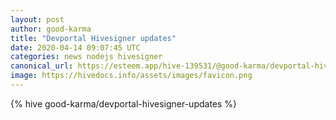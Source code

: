 ```yaml
---
layout: post
author: good-karma
title: "Devportal Hivesigner updates"
date: 2020-04-14 09:07:45 UTC
categories: news nodejs hivesigner
canonical_url: https://esteem.app/hive-139531/@good-karma/devportal-hivesigner-updates
image: https://hivedocs.info/assets/images/favicon.png
---
```

{% hive good-karma/devportal-hivesigner-updates %}
